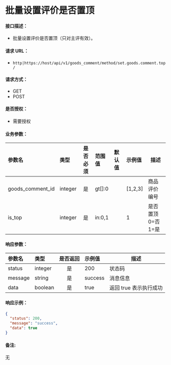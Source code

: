 # 批量设置评价是否置顶

#### 接口描述：
- 批量设置评价是否置顶（只对主评有效）。

#### 请求 URL：
- `http|https://host/api/v1/goods_comment/method/set.goods.comment.top/`

#### 请求方式：
- GET
- POST

#### 是否授权：
- 需要授权

#### 业务参数：
|参数名|类型|是否必须|范围值|默认值|示例值|描述|
|:----|:---|:---:|:-----|:-----|:-----|-----|
|goods_comment_id |integer |是 |gt[]:0 | |[1,2,3] |商品评价编号 |
|is_top |integer |是 |in:0,1 | |1 |是否置顶 0=否 1=是 |

#### 响应参数：
|参数名|类型|是否返回|示例值|描述|
|:-----|:-----|:---:|:-----|-----|
|status |integer |是 |200 |状态码 |
|message |string |是 |success |消息信息 |
|data |boolean |是 |true |返回 true 表示执行成功 |

#### 响应示例：
```json
{
  "status": 200,
  "message": "success",
  "data": true
}
```

#### 备注:
无